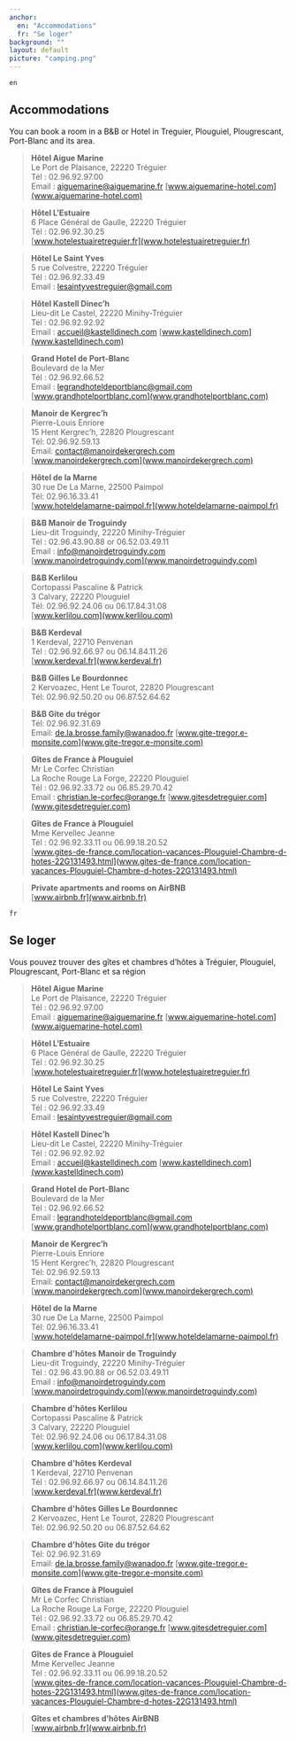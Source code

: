 ```yaml
---
anchor:
  en: "Accommodations"
  fr: "Se loger"
background: ""
layout: default
picture: "camping.png"
---
```

`en`

## Accommodations

You can book a room in a B&B or Hotel in Treguier, Plouguiel, Plougrescant, Port-Blanc and its area.

> **Hôtel Aigue Marine**<br />
> Le Port de Plaisance, 22220 Tréguier<br />
> Tél : 02.96.92.97.00<br />
> Email : aiguemarine@aiguemarine.fr
> [www.aiguemarine-hotel.com](www.aiguemarine-hotel.com)

> **Hôtel L’Estuaire**<br />
> 6 Place Général de Gaulle, 22220 Tréguier<br />
> Tél : 02.96.92.30.25<br />
> [www.hotelestuairetreguier.fr](www.hotelestuairetreguier.fr)

> **Hôtel Le Saint Yves**<br />
> 5 rue Colvestre, 22220 Tréguier<br />
> Tél : 02.96.92.33.49<br />
> Email : lesaintyvestreguier@gmail.com

> **Hôtel Kastell Dinec’h**<br />
> Lieu-dit Le Castel, 22220 Minihy-Tréguier<br />
> Tél : 02.96.92.92.92<br />
> Email : accueil@kastelldinech.com
> [www.kastelldinech.com](www.kastelldinech.com)

> **Grand Hotel de Port-Blanc**<br />
> Boulevard de la Mer<br />
> Tél : 02.96.92.66.52<br />
> Email : legrandhoteldeportblanc@gmail.com
> [www.grandhotelportblanc.com](www.grandhotelportblanc.com)

> **Manoir de Kergrec’h**<br />
> Pierre-Louis Enriore<br />
> 15 Hent Kergrec’h, 22820 Plougrescant<br />
> Tél: 02.96.92.59.13<br />
> Email: contact@manoirdekergrech.com
> [www.manoirdekergrech.com](www.manoirdekergrech.com)

> **Hôtel de la Marne**<br />
> 30 rue De La Marne, 22500 Paimpol<br />
> Tél: 02.96.16.33.41<br />
> [www.hoteldelamarne-paimpol.fr](www.hoteldelamarne-paimpol.fr)

> **B&B Manoir de Troguindy**<br />
> Lieu-dit Troguindy, 22220 Minihy-Tréguier<br />
> Tél : 02.96.43.90.88 or 06.52.03.49.11<br />
> Email : info@manoirdetroguindy.com<br />
> [www.manoirdetroguindy.com](www.manoirdetroguindy.com)

> **B&B Kerlilou**<br />
> Cortopassi Pascaline & Patrick<br />
> 3 Calvary, 22220 Plouguiel<br />
> Tél: 02.96.92.24.06 ou 06.17.84.31.08<br />
> [www.kerlilou.com](www.kerlilou.com)

> **B&B Kerdeval**<br />
> 1 Kerdeval, 22710 Penvenan<br />
> Tél : 02.96.92.66.97 ou 06.14.84.11.26<br />
> [www.kerdeval.fr](www.kerdeval.fr)

> **B&B Gilles Le Bourdonnec**<br />
> 2 Kervoazec, Hent Le Tourot, 22820 Plougrescant<br />
> Tél: 02.96.92.50.20 ou 06.87.52.64.62

> **B&B Gite du trégor**<br />
> Tél: 02.96.92.31.69<br />
> Email: de.la.brosse.family@wanadoo.fr
> [www.gite-tregor.e-monsite.com](www.gite-tregor.e-monsite.com)

> **Gîtes de France à Plouguiel**<br />
> Mr Le Corfec Christian<br />
> La Roche Rouge La Forge, 22220 Plouguiel<br />
> Tél : 02.96.92.33.72 ou 06.85.29.70.42<br />
> Email : christian.le-corfec@orange.fr
> [www.gitesdetreguier.com](www.gitesdetreguier.com)

> **Gîtes de France à Plouguiel**<br />
> Mme Kervellec Jeanne<br />
> Tél : 02.96.92.33.11 ou 06.99.18.20.52<br />
> [www.gites-de-france.com/location-vacances-Plouguiel-Chambre-d-hotes-22G131493.html](www.gites-de-france.com/location-vacances-Plouguiel-Chambre-d-hotes-22G131493.html)

> **Private apartments and rooms on AirBNB**<br />
> [www.airbnb.fr](www.airbnb.fr)


`fr`

## Se loger

Vous pouvez trouver des gîtes et chambres d’hôtes à Tréguier, Plouguiel, Plougrescant, Port-Blanc et sa région

> **Hôtel Aigue Marine**<br />
> Le Port de Plaisance, 22220 Tréguier<br />
> Tél : 02.96.92.97.00<br />
> Email : aiguemarine@aiguemarine.fr
> [www.aiguemarine-hotel.com](www.aiguemarine-hotel.com)

> **Hôtel L’Estuaire**<br />
> 6 Place Général de Gaulle, 22220 Tréguier<br />
> Tél : 02.96.92.30.25<br />
> [www.hotelestuairetreguier.fr](www.hotelestuairetreguier.fr)

> **Hôtel Le Saint Yves**<br />
> 5 rue Colvestre, 22220 Tréguier<br />
> Tél : 02.96.92.33.49<br />
> Email : lesaintyvestreguier@gmail.com

> **Hôtel Kastell Dinec’h**<br />
> Lieu-dit Le Castel, 22220 Minihy-Tréguier<br />
> Tél : 02.96.92.92.92<br />
> Email : accueil@kastelldinech.com
> [www.kastelldinech.com](www.kastelldinech.com)

> **Grand Hotel de Port-Blanc**<br />
> Boulevard de la Mer<br />
> Tél : 02.96.92.66.52<br />
> Email : legrandhoteldeportblanc@gmail.com
> [www.grandhotelportblanc.com](www.grandhotelportblanc.com)

> **Manoir de Kergrec’h**<br />
> Pierre-Louis Enriore<br />
> 15 Hent Kergrec’h, 22820 Plougrescant<br />
> Tél: 02.96.92.59.13<br />
> Email: contact@manoirdekergrech.com
> [www.manoirdekergrech.com](www.manoirdekergrech.com)

> **Hôtel de la Marne**<br />
> 30 rue De La Marne, 22500 Paimpol<br />
> Tél: 02.96.16.33.41<br />
> [www.hoteldelamarne-paimpol.fr](www.hoteldelamarne-paimpol.fr)

> **Chambre d'hôtes Manoir de Troguindy**<br />
> Lieu-dit Troguindy, 22220 Minihy-Tréguier<br />
> Tél : 02.96.43.90.88 or 06.52.03.49.11<br />
> Email : info@manoirdetroguindy.com<br />
> [www.manoirdetroguindy.com](www.manoirdetroguindy.com)

> **Chambre d'hôtes Kerlilou**<br />
> Cortopassi Pascaline & Patrick<br />
> 3 Calvary, 22220 Plouguiel<br />
> Tél: 02.96.92.24.06 ou 06.17.84.31.08<br />
> [www.kerlilou.com](www.kerlilou.com)

> **Chambre d'hôtes Kerdeval**<br />
> 1 Kerdeval, 22710 Penvenan<br />
> Tél : 02.96.92.66.97 ou 06.14.84.11.26<br />
> [www.kerdeval.fr](www.kerdeval.fr)

> **Chambre d'hôtes Gilles Le Bourdonnec**<br />
> 2 Kervoazec, Hent Le Tourot, 22820 Plougrescant<br />
> Tél: 02.96.92.50.20 ou 06.87.52.64.62

> **Chambre d'hôtes Gite du trégor**<br />
> Tél: 02.96.92.31.69<br />
> Email: de.la.brosse.family@wanadoo.fr
> [www.gite-tregor.e-monsite.com](www.gite-tregor.e-monsite.com)

> **Gîtes de France à Plouguiel**<br />
> Mr Le Corfec Christian<br />
> La Roche Rouge La Forge, 22220 Plouguiel<br />
> Tél : 02.96.92.33.72 ou 06.85.29.70.42<br />
> Email : christian.le-corfec@orange.fr
> [www.gitesdetreguier.com](www.gitesdetreguier.com)

> **Gîtes de France à Plouguiel**<br />
> Mme Kervellec Jeanne<br />
> Tél : 02.96.92.33.11 ou 06.99.18.20.52<br />
> [www.gites-de-france.com/location-vacances-Plouguiel-Chambre-d-hotes-22G131493.html](www.gites-de-france.com/location-vacances-Plouguiel-Chambre-d-hotes-22G131493.html)

> **Gîtes et chambres d’hôtes AirBNB**<br />
> [www.airbnb.fr](www.airbnb.fr)
